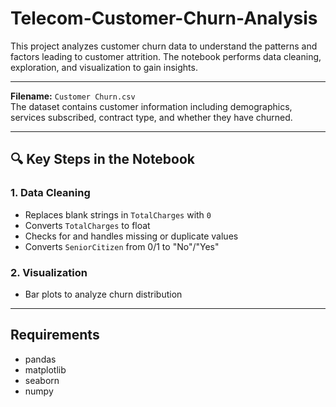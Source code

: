 # Telecom-Customer-Churn-Analysis

This project analyzes customer churn data to understand the patterns and factors leading to customer attrition. The notebook performs data cleaning, exploration, and visualization to gain insights.

---
**Filename:** `Customer Churn.csv`  
The dataset contains customer information including demographics, services subscribed, contract type, and whether they have churned.

---

## 🔍 Key Steps in the Notebook

### 1. Data Cleaning
- Replaces blank strings in `TotalCharges` with `0`
- Converts `TotalCharges` to float
- Checks for and handles missing or duplicate values
- Converts `SeniorCitizen` from 0/1 to "No"/"Yes"

### 2. Visualization
- Bar plots to analyze churn distribution
  
---

##  Requirements

- pandas
- matplotlib
- seaborn
- numpy
